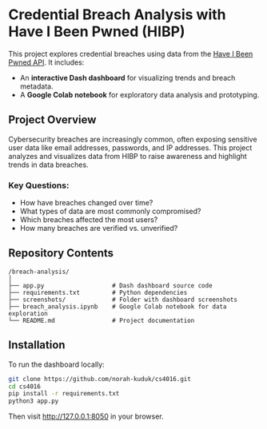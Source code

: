 # Credential Breach Analysis with Have I Been Pwned (HIBP)

This project explores credential breaches using data from the [Have I Been Pwned API](https://haveibeenpwned.com/API/v3). It includes:
- An **interactive Dash dashboard** for visualizing trends and breach metadata.
- A **Google Colab notebook** for exploratory data analysis and prototyping.

## Project Overview

Cybersecurity breaches are increasingly common, often exposing sensitive user data like email addresses, passwords, and IP addresses. This project analyzes and visualizes data from HIBP to raise awareness and highlight trends in data breaches.

### Key Questions:
- How have breaches changed over time?
- What types of data are most commonly compromised?
- Which breaches affected the most users?
- How many breaches are verified vs. unverified?

## Repository Contents
```plaintext
/breach-analysis/
│
├── app.py                   # Dash dashboard source code
├── requirements.txt         # Python dependencies
├── screenshots/             # Folder with dashboard screenshots
├── breach_analysis.ipynb    # Google Colab notebook for data exploration
└── README.md                # Project documentation
```

## Installation

To run the dashboard locally:

```bash
git clone https://github.com/norah-kuduk/cs4016.git
cd cs4016
pip install -r requirements.txt
python3 app.py
```
Then visit http://127.0.0.1:8050 in your browser.


